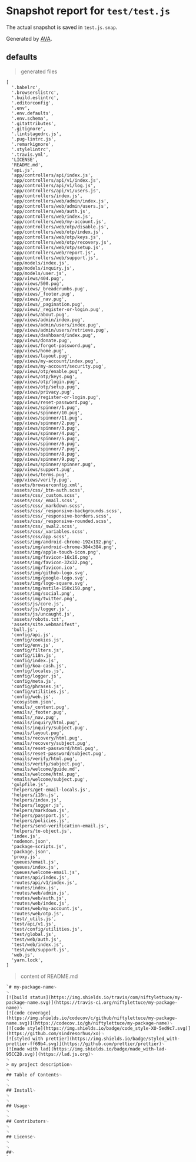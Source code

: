# Snapshot report for `test/test.js`

The actual snapshot is saved in `test.js.snap`.

Generated by [AVA](https://ava.li).

## defaults

> generated files

    [
      '.babelrc',
      '.browserslistrc',
      '.build.eslintrc',
      '.editorconfig',
      '.env',
      '.env.defaults',
      '.env.schema',
      '.gitattributes',
      '.gitignore',
      '.lintstagedrc.js',
      '.pug-lintrc.js',
      '.remarkignore',
      '.stylelintrc',
      '.travis.yml',
      'LICENSE',
      'README.md',
      'api.js',
      'app/controllers/api/index.js',
      'app/controllers/api/v1/index.js',
      'app/controllers/api/v1/log.js',
      'app/controllers/api/v1/users.js',
      'app/controllers/index.js',
      'app/controllers/web/admin/index.js',
      'app/controllers/web/admin/users.js',
      'app/controllers/web/auth.js',
      'app/controllers/web/index.js',
      'app/controllers/web/my-account.js',
      'app/controllers/web/otp/disable.js',
      'app/controllers/web/otp/index.js',
      'app/controllers/web/otp/keys.js',
      'app/controllers/web/otp/recovery.js',
      'app/controllers/web/otp/setup.js',
      'app/controllers/web/report.js',
      'app/controllers/web/support.js',
      'app/models/index.js',
      'app/models/inquiry.js',
      'app/models/user.js',
      'app/views/404.pug',
      'app/views/500.pug',
      'app/views/_breadcrumbs.pug',
      'app/views/_footer.pug',
      'app/views/_nav.pug',
      'app/views/_pagination.pug',
      'app/views/_register-or-login.pug',
      'app/views/about.pug',
      'app/views/admin/index.pug',
      'app/views/admin/users/index.pug',
      'app/views/admin/users/retrieve.pug',
      'app/views/dashboard/index.pug',
      'app/views/donate.pug',
      'app/views/forgot-password.pug',
      'app/views/home.pug',
      'app/views/layout.pug',
      'app/views/my-account/index.pug',
      'app/views/my-account/security.pug',
      'app/views/otp/enable.pug',
      'app/views/otp/keys.pug',
      'app/views/otp/login.pug',
      'app/views/otp/setup.pug',
      'app/views/privacy.pug',
      'app/views/register-or-login.pug',
      'app/views/reset-password.pug',
      'app/views/spinner/1.pug',
      'app/views/spinner/10.pug',
      'app/views/spinner/11.pug',
      'app/views/spinner/2.pug',
      'app/views/spinner/3.pug',
      'app/views/spinner/4.pug',
      'app/views/spinner/5.pug',
      'app/views/spinner/6.pug',
      'app/views/spinner/7.pug',
      'app/views/spinner/8.pug',
      'app/views/spinner/9.pug',
      'app/views/spinner/spinner.pug',
      'app/views/support.pug',
      'app/views/terms.pug',
      'app/views/verify.pug',
      'assets/browserconfig.xml',
      'assets/css/_btn-auth.scss',
      'assets/css/_custom.scss',
      'assets/css/_email.scss',
      'assets/css/_markdown.scss',
      'assets/css/_responsive-backgrounds.scss',
      'assets/css/_responsive-borders.scss',
      'assets/css/_responsive-rounded.scss',
      'assets/css/_swal2.scss',
      'assets/css/_variables.scss',
      'assets/css/app.scss',
      'assets/img/android-chrome-192x192.png',
      'assets/img/android-chrome-384x384.png',
      'assets/img/apple-touch-icon.png',
      'assets/img/favicon-16x16.png',
      'assets/img/favicon-32x32.png',
      'assets/img/favicon.ico',
      'assets/img/github-logo.svg',
      'assets/img/google-logo.svg',
      'assets/img/logo-square.svg',
      'assets/img/mstile-150x150.png',
      'assets/img/social.png',
      'assets/img/twitter.png',
      'assets/js/core.js',
      'assets/js/logger.js',
      'assets/js/uncaught.js',
      'assets/robots.txt',
      'assets/site.webmanifest',
      'bull.js',
      'config/api.js',
      'config/cookies.js',
      'config/env.js',
      'config/filters.js',
      'config/i18n.js',
      'config/index.js',
      'config/koa-cash.js',
      'config/locales.js',
      'config/logger.js',
      'config/meta.js',
      'config/phrases.js',
      'config/utilities.js',
      'config/web.js',
      'ecosystem.json',
      'emails/_content.pug',
      'emails/_footer.pug',
      'emails/_nav.pug',
      'emails/inquiry/html.pug',
      'emails/inquiry/subject.pug',
      'emails/layout.pug',
      'emails/recovery/html.pug',
      'emails/recovery/subject.pug',
      'emails/reset-password/html.pug',
      'emails/reset-password/subject.pug',
      'emails/verify/html.pug',
      'emails/verify/subject.pug',
      'emails/welcome/guide.md',
      'emails/welcome/html.pug',
      'emails/welcome/subject.pug',
      'gulpfile.js',
      'helpers/get-email-locals.js',
      'helpers/i18n.js',
      'helpers/index.js',
      'helpers/logger.js',
      'helpers/markdown.js',
      'helpers/passport.js',
      'helpers/policies.js',
      'helpers/send-verification-email.js',
      'helpers/to-object.js',
      'index.js',
      'nodemon.json',
      'package-scripts.js',
      'package.json',
      'proxy.js',
      'queues/email.js',
      'queues/index.js',
      'queues/welcome-email.js',
      'routes/api/index.js',
      'routes/api/v1/index.js',
      'routes/index.js',
      'routes/web/admin.js',
      'routes/web/auth.js',
      'routes/web/index.js',
      'routes/web/my-account.js',
      'routes/web/otp.js',
      'test/_utils.js',
      'test/api/v1.js',
      'test/config/utilities.js',
      'test/global.js',
      'test/web/auth.js',
      'test/web/index.js',
      'test/web/support.js',
      'web.js',
      'yarn.lock',
    ]

> content of README.md

    `# my-package-name␊
    ␊
    [![build status](https://img.shields.io/travis/com/niftylettuce/my-package-name.svg)](https://travis-ci.org/niftylettuce/my-package-name)␊
    [![code coverage](https://img.shields.io/codecov/c/github/niftylettuce/my-package-name.svg)](https://codecov.io/gh/niftylettuce/my-package-name)␊
    [![code style](https://img.shields.io/badge/code_style-XO-5ed9c7.svg)](https://github.com/sindresorhus/xo)␊
    [![styled with prettier](https://img.shields.io/badge/styled_with-prettier-ff69b4.svg)](https://github.com/prettier/prettier)␊
    [![made with lad](https://img.shields.io/badge/made_with-lad-95CC28.svg)](https://lad.js.org)␊
    ␊
    > my project description␊
    ␊
    ## Table of Contents␊
    ␊
    ␊
    ## Install␊
    ␊
    ␊
    ## Usage␊
    ␊
    ␊
    ## Contributors␊
    ␊
    ␊
    ## License␊
    ␊
    ␊
    ##␊
    `
